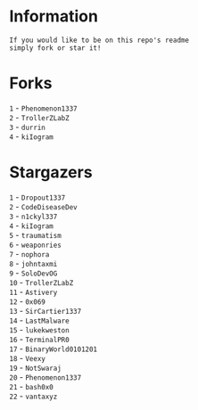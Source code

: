 # Information
`If you would like to be on this repo's readme`</br>`simply fork or star it!`</br>
# Forks
`1` - `Phenomenon1337`</br>`2` - `TrollerZLabZ`</br>`3` - `durrin`</br>`4` - `kiIogram`</br>
# Stargazers
`1` - `Dropout1337`</br>`2` - `CodeDiseaseDev`</br>`3` - `n1ckyl337`</br>`4` - `kiIogram`</br>`5` - `traumatism`</br>`6` - `weaponries`</br>`7` - `nophora`</br>`8` - `johntaxmi`</br>`9` - `SoloDevOG`</br>`10` - `TrollerZLabZ`</br>`11` - `Astivery`</br>`12` - `0x069`</br>`13` - `SirCartier1337`</br>`14` - `LastMalware`</br>`15` - `lukekweston`</br>`16` - `TerminalPR0`</br>`17` - `BinaryWorld0101201`</br>`18` - `Veexy`</br>`19` - `NotSwaraj`</br>`20` - `Phenomenon1337`</br>`21` - `bash0x0`</br>`22` - `vantaxyz`</br>